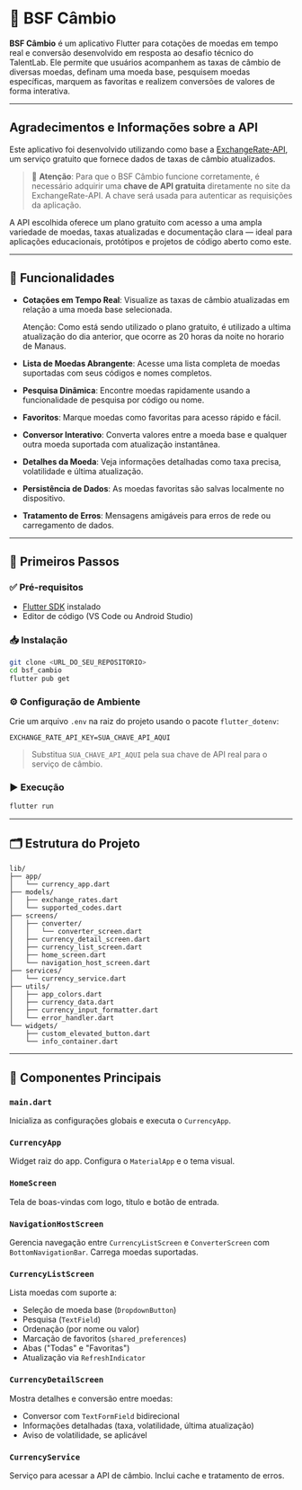 # 📱 BSF Câmbio

**BSF Câmbio** é um aplicativo Flutter para cotações de moedas em tempo real e conversão desenvolvido em resposta ao desafio técnico do TalentLab. Ele permite que usuários acompanhem as taxas de câmbio de diversas moedas, definam uma moeda base, pesquisem moedas específicas, marquem as favoritas e realizem conversões de valores de forma interativa.

---

## Agradecimentos e Informações sobre a API

Este aplicativo foi desenvolvido utilizando como base a [ExchangeRate-API](https://app.exchangerate-api.com/dashboard), um serviço gratuito que fornece dados de taxas de câmbio atualizados.

> 🔐 **Atenção**: Para que o BSF Câmbio funcione corretamente, é necessário adquirir uma **chave de API gratuita** diretamente no site da ExchangeRate-API. A chave será usada para autenticar as requisições da aplicação.

A API escolhida oferece um plano gratuito com acesso a uma ampla variedade de moedas, taxas atualizadas e documentação clara — ideal para aplicações educacionais, protótipos e projetos de código aberto como este.

---

## 🔧 Funcionalidades

- **Cotações em Tempo Real**: Visualize as taxas de câmbio atualizadas em relação a uma moeda base selecionada.

    Atenção: Como está sendo utilizado o plano gratuito, é utilizado a ultima atualização do dia anterior, que ocorre as 20 horas da noite no horario de Manaus.
- **Lista de Moedas Abrangente**: Acesse uma lista completa de moedas suportadas com seus códigos e nomes completos.
- **Pesquisa Dinâmica**: Encontre moedas rapidamente usando a funcionalidade de pesquisa por código ou nome.
- **Favoritos**: Marque moedas como favoritas para acesso rápido e fácil.
- **Conversor Interativo**: Converta valores entre a moeda base e qualquer outra moeda suportada com atualização instantânea.
- **Detalhes da Moeda**: Veja informações detalhadas como taxa precisa, volatilidade e última atualização.
- **Persistência de Dados**: As moedas favoritas são salvas localmente no dispositivo.
- **Tratamento de Erros**: Mensagens amigáveis para erros de rede ou carregamento de dados.

---

## 🚀 Primeiros Passos

### ✅ Pré-requisitos

- [Flutter SDK](https://docs.flutter.dev/get-started/install) instalado
- Editor de código (VS Code ou Android Studio)

### 📥 Instalação

```bash
git clone <URL_DO_SEU_REPOSITORIO>
cd bsf_cambio
flutter pub get
```

### ⚙️ Configuração de Ambiente

Crie um arquivo `.env` na raiz do projeto usando o pacote `flutter_dotenv`:

```env
EXCHANGE_RATE_API_KEY=SUA_CHAVE_API_AQUI
```

> Substitua `SUA_CHAVE_API_AQUI` pela sua chave de API real para o serviço de câmbio.

### ▶️ Execução

```bash
flutter run
```

---

## 🗂 Estrutura do Projeto

```
lib/
├── app/
│   └── currency_app.dart
├── models/
│   ├── exchange_rates.dart
│   └── supported_codes.dart
├── screens/
│   ├── converter/
│   │   └── converter_screen.dart
│   ├── currency_detail_screen.dart
│   ├── currency_list_screen.dart
│   ├── home_screen.dart
│   └── navigation_host_screen.dart
├── services/
│   └── currency_service.dart
├── utils/
│   ├── app_colors.dart
│   ├── currency_data.dart
│   ├── currency_input_formatter.dart
│   └── error_handler.dart
└── widgets/
    ├── custom_elevated_button.dart
    └── info_container.dart
```

---

## 🧩 Componentes Principais

### `main.dart`
Inicializa as configurações globais e executa o `CurrencyApp`.

### `CurrencyApp`
Widget raiz do app. Configura o `MaterialApp` e o tema visual.

### `HomeScreen`
Tela de boas-vindas com logo, título e botão de entrada.

### `NavigationHostScreen`
Gerencia navegação entre `CurrencyListScreen` e `ConverterScreen` com `BottomNavigationBar`. Carrega moedas suportadas.

### `CurrencyListScreen`
Lista moedas com suporte a:
- Seleção de moeda base (`DropdownButton`)
- Pesquisa (`TextField`)
- Ordenação (por nome ou valor)
- Marcação de favoritos (`shared_preferences`)
- Abas ("Todas" e "Favoritas")
- Atualização via `RefreshIndicator`

### `CurrencyDetailScreen`
Mostra detalhes e conversão entre moedas:
- Conversor com `TextFormField` bidirecional
- Informações detalhadas (taxa, volatilidade, última atualização)
- Aviso de volatilidade, se aplicável

### `CurrencyService`
Serviço para acessar a API de câmbio. Inclui cache e tratamento de erros.


